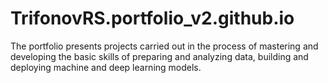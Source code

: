 # TrifonovRS.portfolio_v2.github.io
The portfolio presents projects carried out in the process of mastering and developing the basic skills of preparing and analyzing data, building and deploying machine and deep learning models.

